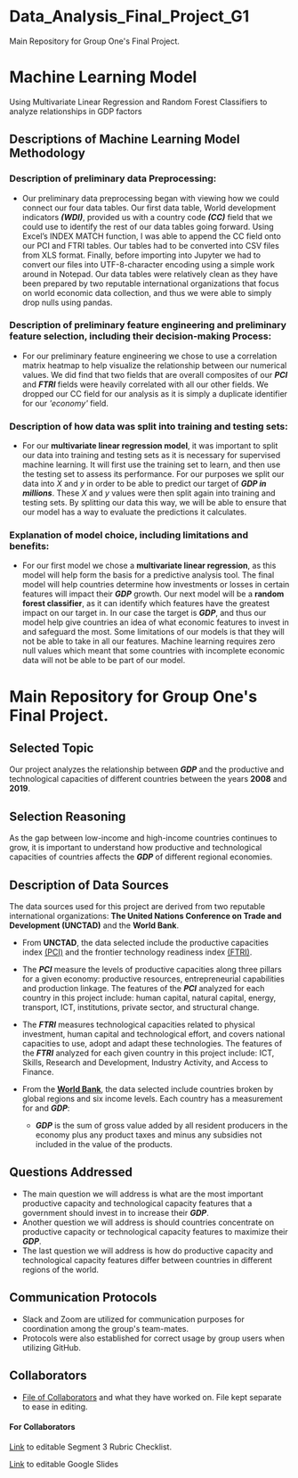 # Data_Analysis_Final_Project_G1
Main Repository for Group One's Final Project.

# Machine Learning Model

Using Multivariate Linear Regression and Random Forest Classifiers to analyze relationships in GDP factors

## Descriptions of Machine Learning Model Methodology

### Description of preliminary data Preprocessing:

  * Our preliminary data preprocessing began with viewing how we could connect our four data tables. Our first data table, World development indicators ***(WDI)***, provided us with a country code ***(CC)*** field that we could use to identify the rest of our data tables going forward. Using Excel’s INDEX MATCH function, I was able to append the CC field onto our PCI and FTRI tables. Our tables had to be converted into CSV files from XLS format. Finally, before importing into Jupyter we had to convert our files into UTF-8-character encoding using a simple work around in Notepad. Our data tables were relatively clean as they have been prepared by two reputable international organizations that focus on world economic data collection, and thus we were able to simply drop nulls using pandas.

### Description of preliminary feature engineering and preliminary feature selection, including their decision-making Process:

  * For our preliminary feature engineering we chose to use a correlation matrix heatmap to help visualize the relationship between our numerical values. We did find that two fields that are overall composites of our ***PCI*** and ***FTRI*** fields were heavily correlated with all our other fields. We dropped our CC field for our analysis as it is simply a duplicate identifier for our *'economy'* field.
 
### Description of how data was split into training and testing sets:

  * For our **multivariate linear regression model**, it was important to split our data into training and testing sets as it is necessary for supervised machine learning. It will first use the training set to learn, and then use the testing set to assess its performance. For our purposes we split our data into *X* and *y* in order to be able to predict our target of ***GDP in millions***. These *X* and *y* values were then split again into training and testing sets. By splitting our data this way, we will be able to ensure that our model has a way to evaluate the predictions it calculates.
  
 ### Explanation of model choice, including limitations and benefits:

  * For our first model we chose a **multivariate linear regression**, as this model will help form the basis for a predictive analysis tool. The final model will help countries determine how investments or losses in certain features will impact their ***GDP*** growth. Our next model will be a **random forest classifier**, as it can identify which features have the greatest impact on our target in. In our case the target is ***GDP***, and thus our model help give countries an idea of what economic features to invest in and safeguard the most. Some limitations of our models is that they will not be able to take in all our features. Machine learning requires zero null values which meant that some countries with incomplete economic data will not be able to be part of our model.


# Main Repository for Group One's Final Project.

## Selected Topic

Our project analyzes the relationship between ***GDP*** and the productive and technological capacities of different countries between the years **2008** and **2019**.


## Selection Reasoning

As the gap between low-income and high-income countries continues to grow, it is important to understand how productive and technological capacities of countries affects the ***GDP*** of different regional economies.


## Description of Data Sources

The data sources used for this project are derived from two reputable international organizations:
**The United Nations Conference on Trade and Development (UNCTAD)** and the **World Bank**.


- From **UNCTAD**, the data selected include the productive capacities index [(PCI)](/Data/Clean_Data/Productive_capacities_index,annual.csv) and the frontier technology readiness index [(FTRI)](/Data/Clean_Data/Frontier_technology_readiness_index,annual.csv).

- The ***PCI*** measure the levels of productive capacities along three pillars for a given economy: productive resources, entrepreneurial capabilities and production linkage. The features of the ***PCI*** analyzed for each country in this project include: human capital, natural capital, energy, transport, ICT, institutions, private sector, and structural change.

- The ***FTRI*** measures technological capacities related to physical investment, human capital and technological effort, and covers national capacities to use, adopt and adapt these technologies. The features of the ***FTRI*** analyzed for each given country in this project include: ICT, Skills, Research and Development, Industry Activity, and Access to Finance.

- From the **[World Bank](https://data.worldbank.org/indicator/NY.GDP.PCAP.CD?end=2021&name_desc=true&start=2021)**, the data selected include countries broken by global regions and six income levels. Each country has a measurement for and ***GDP***: <br>
    - ***GDP*** is the sum of gross value added by all resident producers in the economy plus any product taxes and minus any subsidies not included in the value of the products.


## Questions Addressed

- The main question we will address is what are the most important productive capacity and technological capacity features that a government should invest in to increase their ***GDP***.<br>
- Another question we will address is should countries concentrate on productive capacity or technological capacity features to maximize their ***GDP***.
- The last question we will address is how do productive capacity and technological capacity features differ between
countries in different regions of the world.


## Communication Protocols

- Slack and Zoom are utilized for communication purposes for coordination among the group's team-mates.
- Protocols were also established for correct usage by group users when utilizing GitHub.

## Collaborators

 - [File of Collaborators](Resources/Collaborators.txt) and what they have worked on. File kept separate to ease in editing.

#### For Collaborators

[Link](https://docs.google.com/document/d/1Vm8NXSvze7SAoavksqqIHmA6JsNCXIDlXo6HZoT_XlA/edit?usp=sharing) to editable Segment 3 Rubric Checklist.

[Link](https://docs.google.com/presentation/d/1Jcp-525SAy1fqANWJpyrW5gBkoJuHJ20XVnxLsWbyDU/edit?usp=sharing) to editable Google Slides
